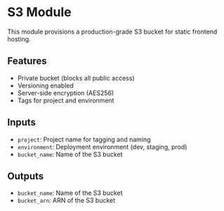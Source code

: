 # S3 Module

This module provisions a production-grade S3 bucket for static frontend hosting.

## Features
- Private bucket (blocks all public access)
- Versioning enabled
- Server-side encryption (AES256)
- Tags for project and environment

## Inputs
- `project`: Project name for tagging and naming
- `environment`: Deployment environment (dev, staging, prod)
- `bucket_name`: Name of the S3 bucket

## Outputs
- `bucket_name`: Name of the S3 bucket
- `bucket_arn`: ARN of the S3 bucket 